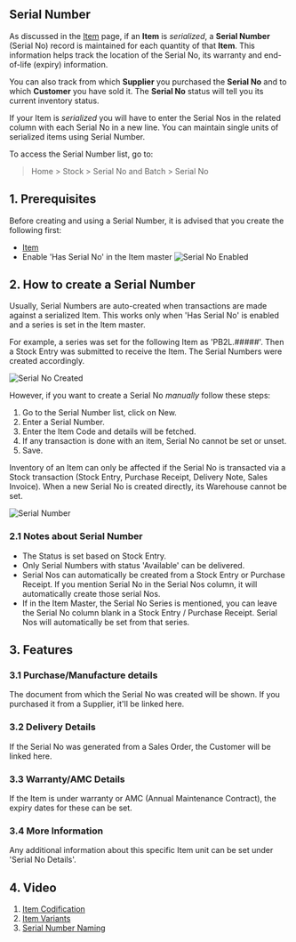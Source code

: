 ## Serial Number

As discussed in the [Item](https://docs.erpnext.com/docs/v13/user/manual/en/stock/item) page, if an **Item** is _serialized_, a **Serial Number** (Serial No) record is maintained for each quantity of that **Item**. This information helps track the location of the Serial No, its warranty and end-of-life (expiry) information.

You can also track from which **Supplier** you purchased the **Serial No** and to which **Customer** you have sold it. The **Serial No** status will tell you its current inventory status.

If your Item is _serialized_ you will have to enter the Serial Nos in the related column with each Serial No in a new line. You can maintain single units of serialized items using Serial Number.

To access the Serial Number list, go to:

> Home > Stock > Serial No and Batch > Serial No

## 1\. Prerequisites

Before creating and using a Serial Number, it is advised that you create the following first:

*   [Item](https://docs.erpnext.com/docs/v13/user/manual/en/stock/item)
*   Enable 'Has Serial No' in the Item master ![Serial No Enabled](https://docs.erpnext.com/files/serial-no-enabled.png)

## 2\. How to create a Serial Number

Usually, Serial Numbers are auto-created when transactions are made against a serialized Item. This works only when 'Has Serial No' is enabled and a series is set in the Item master.

For example, a series was set for the following Item as 'PB2L.#####'. Then a Stock Entry was submitted to receive the Item. The Serial Numbers were created accordingly.

![Serial No Created](https://docs.erpnext.com/files/serial-no-created.png)

However, if you want to create a Serial No _manually_ follow these steps:

1.  Go to the Serial Number list, click on New.
2.  Enter a Serial Number.
3.  Enter the Item Code and details will be fetched.
4.  If any transaction is done with an item, Serial No cannot be set or unset.
5.  Save.

Inventory of an Item can only be affected if the Serial No is transacted via a Stock transaction (Stock Entry, Purchase Receipt, Delivery Note, Sales Invoice). When a new Serial No is created directly, its Warehouse cannot be set.

![Serial Number](https://docs.erpnext.com/files/serial-no.png)

### 2.1 Notes about Serial Number

*   The Status is set based on Stock Entry.
*   Only Serial Numbers with status 'Available' can be delivered.
*   Serial Nos can automatically be created from a Stock Entry or Purchase Receipt. If you mention Serial No in the Serial Nos column, it will automatically create those serial Nos.
*   If in the Item Master, the Serial No Series is mentioned, you can leave the Serial No column blank in a Stock Entry / Purchase Receipt. Serial Nos will automatically be set from that series.

## 3\. Features

### 3.1 Purchase/Manufacture details

The document from which the Serial No was created will be shown. If you purchased it from a Supplier, it'll be linked here.

### 3.2 Delivery Details

If the Serial No was generated from a Sales Order, the Customer will be linked here.

### 3.3 Warranty/AMC Details

If the Item is under warranty or AMC (Annual Maintenance Contract), the expiry dates for these can be set.

### 3.4 More Information

Any additional information about this specific Item unit can be set under 'Serial No Details'.

## 4\. Video

1.  [Item Codification](https://docs.erpnext.com/docs/v13/user/manual/en/stock/articles/item-codification)
2.  [Item Variants](https://docs.erpnext.com/docs/v13/user/manual/en/stock/item-variants)
3.  [Serial Number Naming](https://docs.erpnext.com/docs/v13/user/manual/en/stock/articles/serial-no-naming)